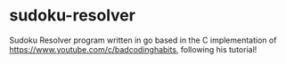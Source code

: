 # sudoku-resolver

Sudoku Resolver program written in go based in the C implementation of https://www.youtube.com/c/badcodinghabits, following his tutorial!
